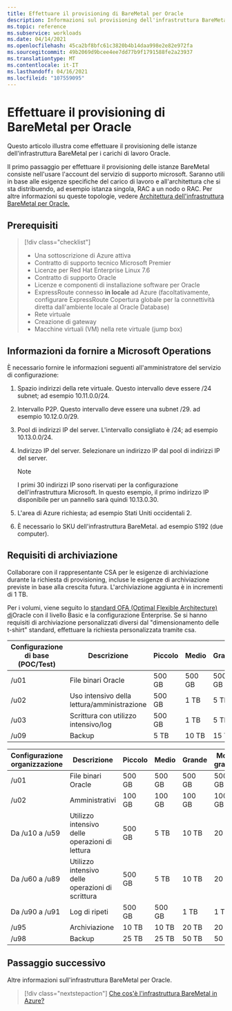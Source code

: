 ```yaml
---
title: Effettuare il provisioning di BareMetal per Oracle
description: Informazioni sul provisioning dell'infrastruttura BareMetal per Oracle.
ms.topic: reference
ms.subservice: workloads
ms.date: 04/14/2021
ms.openlocfilehash: 45ca2bf8bfc61c3820b4b14daa998e2e82e972fa
ms.sourcegitcommit: 49b2069d9bcee4ee7dd77b9f1791588fe2a23937
ms.translationtype: MT
ms.contentlocale: it-IT
ms.lasthandoff: 04/16/2021
ms.locfileid: "107559095"
---
```

# <a name="provision-baremetal-for-oracle"></a>Effettuare il provisioning di BareMetal per Oracle

Questo articolo illustra come effettuare il provisioning delle istanze dell'infrastruttura BareMetal per i carichi di lavoro Oracle. 

Il primo passaggio per effettuare il provisioning delle istanze BareMetal consiste nell'usare l'account del servizio di supporto microsoft. Saranno utili in base alle esigenze specifiche del carico di lavoro e all'architettura che si sta distribuendo, ad esempio istanza singola, RAC a un nodo o RAC. Per altre informazioni su queste topologie, vedere [Architettura dell'infrastruttura BareMetal per Oracle.](oracle-baremetal-architecture.md)

## <a name="prerequisites"></a>Prerequisiti

> [!div class="checklist"]
> * Una sottoscrizione di Azure attiva
> * Contratto di supporto tecnico Microsoft Premier
> * Licenze per Red Hat Enterprise Linux 7.6
> * Contratto di supporto Oracle 
> * Licenze e componenti di installazione software per Oracle
> * ExpressRoute connesso **in locale** ad Azure (facoltativamente, configurare ExpressRoute Copertura globale per la connettività diretta dall'ambiente locale al Oracle Database)   
> * Rete virtuale
> * Creazione di gateway
> * Macchine virtuali (VM) nella rete virtuale (jump box)

## <a name="information-to-provide-microsoft-operations"></a>Informazioni da fornire a Microsoft Operations

È necessario fornire le informazioni seguenti all'amministratore del servizio di configurazione:

1. Spazio indirizzi della rete virtuale. Questo intervallo deve essere /24 subnet; ad esempio 10.11.0.0/24.
2. Intervallo P2P. Questo intervallo deve essere una subnet /29. ad esempio 10.12.0.0/29.
3. Pool di indirizzi IP del server. L'intervallo consigliato è /24; ad esempio 10.13.0.0/24.
4. Indirizzo IP del server. Selezionare un indirizzo IP dal pool di indirizzi IP del server.

    > [!Note] 
    > I primi 30 indirizzi IP sono riservati per la configurazione dell'infrastruttura Microsoft. In questo esempio, il primo indirizzo IP disponibile per un pannello sarà quindi 10.13.0.30.

5. L'area di Azure richiesta; ad esempio Stati Uniti occidentali 2.
6. È necessario lo SKU dell'infrastruttura BareMetal. ad esempio S192 (due computer).

## <a name="storage-requirements"></a>Requisiti di archiviazione

Collaborare con il rappresentante CSA per le esigenze di archiviazione durante la richiesta di provisioning, incluse le esigenze di archiviazione previste in base alla crescita futura. L'archiviazione aggiunta è in incrementi di 1 TB.

Per i volumi, viene seguito lo [standard OFA (Optimal Flexible Architecture) di](https://docs.oracle.com/en/database/oracle/oracle-database/19/ladbi/about-the-optimal-flexible-architecture-standard.html#GUID-6619CDB7-9667-426E-8471-5A996707D093)Oracle con il livello Basic e la configurazione Enterprise. Se si hanno requisiti di archiviazione personalizzati diversi dal "dimensionamento delle t-shirt" standard, effettuare la richiesta personalizzata tramite csa.

| Configurazione di base (POC/Test) | Descrizione | Piccolo | Medio | Grande |
| --- | --- | --- | --- | --- |
| /u01 | File binari Oracle | 500 GB | 500 GB | 500 GB |
| /u02 | Uso intensivo della lettura/amministrazione | 500 GB | 1 TB | 5 TB |
| /u03 | Scrittura con utilizzo intensivo/log | 500 GB | 1 TB | 5 TB |
| /u09 | Backup | 5 TB | 10 TB | 15 TB |

| Configurazione organizzazione | Descrizione | Piccolo | Medio | Grande | Molto grande |
| --- | --- | --- | --- | --- | --- |
| /u01 | File binari Oracle | 500 GB | 500 GB | 500 GB | 500 GB |
| /u02 | Amministrativi | 100 GB | 100 GB | 100 GB | 100 GB |
| Da /u10 a /u59 | Utilizzo intensivo delle operazioni di lettura | 500 GB | 5 TB | 10 TB | 20 TB |
| Da /u60 a /u89 | Utilizzo intensivo delle operazioni di scrittura | 500 GB | 5 TB | 10 TB | 20 TB |
| Da /u90 a /u91 | Log di ripeti | 500 GB | 500 GB | 1 TB | 1 TB |
| /u95 | Archiviazione | 10 TB | 10 TB | 20 TB | 20 TB |
| /u98 | Backup | 25 TB | 25 TB | 50 TB | 50 TB |

## <a name="next-step"></a>Passaggio successivo

Altre informazioni sull'infrastruttura BareMetal per Oracle.

> [!div class="nextstepaction"]
> [Che cos'è l'infrastruttura BareMetal in Azure?](../../concepts-baremetal-infrastructure-overview.md)
